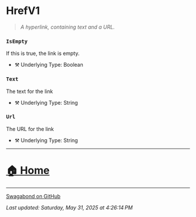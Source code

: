 # HrefV1

> *A hyperlink, containing text and a URL.* 


### `IsEmpty`

If this is true, the link is empty.



* ⚒️ Underlying Type: Boolean



### `Text`

The text for the link



* ⚒️ Underlying Type: String



### `Url`

The URL for the link



* ⚒️ Underlying Type: String



___


# [🏠 Home](./ApiV1.md)


___

[Swagabond on GitHub](https://github.com/jordanbleu/swagabond)

*Last updated: Saturday, May 31, 2025 at 4:26:14 PM*
